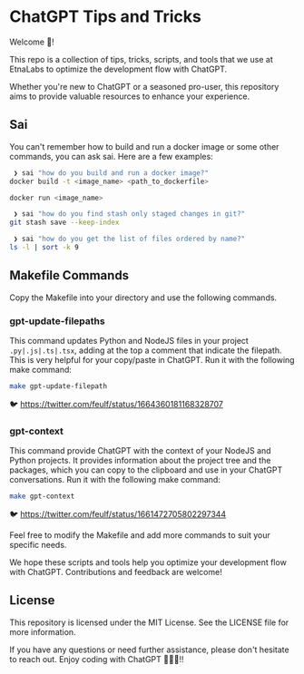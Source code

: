 # ChatGPT Tips and Tricks

Welcome 👋!

This repo is a collection of tips, tricks, scripts, and tools that we use at EtnaLabs to optimize the development flow
with ChatGPT.

Whether you're new to ChatGPT or a seasoned pro-user, this repository aims to provide valuable resources to enhance your
experience.

## Sai
You can't remember how to build and run a docker image or some other commands, you can ask sai. Here are a few examples:

```bash
 ❯ sai "how do you build and run a docker image?"
docker build -t <image_name> <path_to_dockerfile>

docker run <image_name>
```

```bash
 ❯ sai "how do you find stash only staged changes in git?"
git stash save --keep-index
```

```bash
 ❯ sai "how do you get the list of files ordered by name?"
ls -l | sort -k 9
```


## Makefile Commands
Copy the Makefile into your directory and use the following commands.

### gpt-update-filepaths
This command updates Python and NodeJS files in your project `.py|.js|.ts|.tsx`, 
adding at the top a comment that indicate the filepath. This is very helpful for your copy/paste in ChatGPT. Run it with the following make command:
```bash
make gpt-update-filepath
```
🐦 https://twitter.com/feulf/status/1664360181168328707

### gpt-context
This command provide ChatGPT with the context of your NodeJS and Python projects. It provides information
about the project tree and the packages, which you can copy to the clipboard and use in your ChatGPT conversations.  Run it with the following make command:
  ```bash
  make gpt-context
  ```
🐦 https://twitter.com/feulf/status/1661472705802297344


Feel free to modify the Makefile and add more commands to suit your specific needs.

We hope these scripts and tools help you optimize your development flow with ChatGPT. Contributions and feedback are
welcome!

## License

This repository is licensed under the MIT License. See the LICENSE file for more information.

If you have any questions or need further assistance, please don't hesitate to reach out. Enjoy coding with ChatGPT 🤖🦾🚀!!
